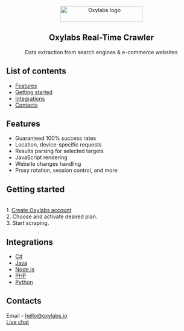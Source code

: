 <p align="center">
    <a href="https://oxylabs.io/"><img src="https://oxylabs.io/build/assets/images/Logo.e7281886e69d264f38d2a38c9f276d0a.svg" alt="Oxylabs logo" width="218" height="42"></a>
  </a>
</p>

<h2 align="center">
  Oxylabs Real-Time Crawler
</h2>

<p align="center">
Data extraction from search engines & e-commerce websites
</p>

## List of contents

- [Features](#features)
- [Getting started](#getting-started)
- [Integrations](#integrations)
- [Contacts](#contacts)

## Features

 - Guaranteed 100% success rates
 - Location, device-specific requests
 - Results parsing for selected targets
 - JavaScript rendering
 - Website changes handling
 - Proxy rotation, session control, and more

## Getting started
<br> 1. [Create Oxylabs account](https://oxylabs.io)
<br> 2. Choose and activate desired plan.
<br> 3. Start scraping.


## Integrations

- [C#](https://github.com/oxylabs/product-integrations/tree/master/real_time_crawler/CSharp)
- [Java](https://github.com/oxylabs/product-integrations/tree/master/real_time_crawler/Java)
- [Node.js](https://github.com/oxylabs/product-integrations/tree/master/real_time_crawler/Nodejs)
- [PHP](https://github.com/oxylabs/product-integrations/tree/master/real_time_crawler/PHP)
- [Python](https://github.com/oxylabs/product-integrations/tree/master/real_time_crawler/Python)

## Contacts
Email - hello@oxylabs.io
<br><a href="https://oxylabs.drift.click/oxybot">Live chat</a>